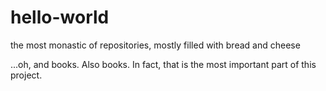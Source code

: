 # hello-world
the most monastic of repositories, mostly filled with bread and cheese

...oh, and books. Also books. In fact, that is the most important part of this project.
